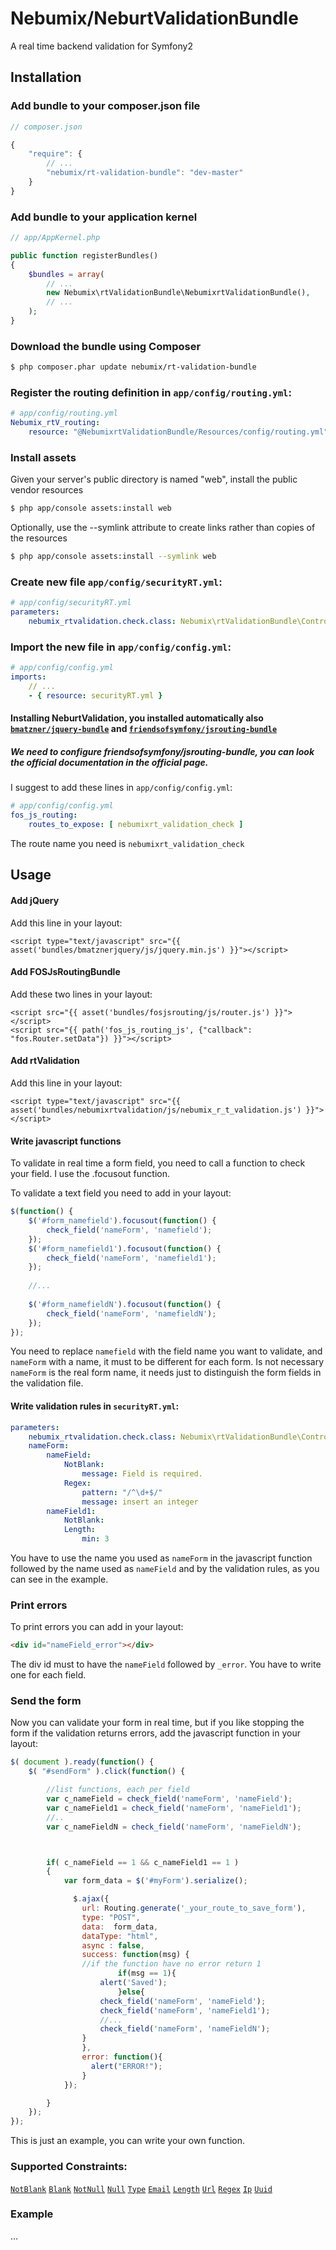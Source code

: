 Nebumix/NeburtValidationBundle
=========================

A real time backend validation for Symfony2

## Installation

### Add bundle to your composer.json file

``` js
// composer.json

{
    "require": {
        // ...
        "nebumix/rt-validation-bundle": "dev-master"
    }
}
```

### Add bundle to your application kernel

``` php
// app/AppKernel.php

public function registerBundles()
{
    $bundles = array(
        // ...
        new Nebumix\rtValidationBundle\NebumixrtValidationBundle(),
        // ...
    );
}
```

### Download the bundle using Composer

``` bash
$ php composer.phar update nebumix/rt-validation-bundle
```

### Register the routing definition in `app/config/routing.yml`:

``` yml
# app/config/routing.yml
Nebumix_rtV_routing:
    resource: "@NebumixrtValidationBundle/Resources/config/routing.yml"
```


### Install assets

Given your server's public directory is named "web", install the public vendor resources

``` bash
$ php app/console assets:install web
```

Optionally, use the --symlink attribute to create links rather than copies of the resources 

``` bash
$ php app/console assets:install --symlink web
```

### Create new file `app/config/securityRT.yml`:

``` yml
# app/config/securityRT.yml
parameters:
    nebumix_rtvalidation.check.class: Nebumix\rtValidationBundle\Controller\CheckController
```

### Import the new file in `app/config/config.yml`:

``` yml
# app/config/config.yml
imports:
    // ...
    - { resource: securityRT.yml }
```



#### Installing NeburtValidation, you installed automatically also [`bmatzner/jquery-bundle`](https://github.com/bmatzner/BmatznerJQueryUIBundle) and [`friendsofsymfony/jsrouting-bundle`](https://github.com/FriendsOfSymfony/FOSJsRoutingBundle)

##### We need to configure friendsofsymfony/jsrouting-bundle, you can look the official documentation in the official page.

I suggest to add these lines in `app/config/config.yml`:

``` yml
# app/config/config.yml
fos_js_routing:
    routes_to_expose: [ nebumixrt_validation_check ]
```
The route name you need is `nebumixrt_validation_check`

Usage
-----

#### Add jQuery
Add this line in your layout:

```
<script type="text/javascript" src="{{ asset('bundles/bmatznerjquery/js/jquery.min.js') }}"></script>
```

#### Add FOSJsRoutingBundle
Add these two lines in your layout:

```
<script src="{{ asset('bundles/fosjsrouting/js/router.js') }}"></script>
<script src="{{ path('fos_js_routing_js', {"callback": "fos.Router.setData"}) }}"></script>
```

#### Add rtValidation
Add this line in your layout:

```
<script type="text/javascript" src="{{ asset('bundles/nebumixrtvalidation/js/nebumix_r_t_validation.js') }}"></script>
```

#### Write javascript functions
To validate in real time a form field, you need to call a function to check your field.
I use the .focusout function.

To validate a text field you need to add in your layout:

``` js
$(function() {  
	$('#form_namefield').focusout(function() {
		check_field('nameForm', 'namefield');
	});
	$('#form_namefield1').focusout(function() {
		check_field('nameForm', 'namefield1');
	});
	
	//...
	
	$('#form_namefieldN').focusout(function() {
		check_field('nameForm', 'namefieldN');
	});
});  
```

You need to replace `namefield` with the field name you want to validate, and `nameForm` with a name, it must to be different for each form.
Is not necessary `nameForm` is the real form name, it needs just to distinguish the form fields in the validation file.

#### Write validation rules in `securityRT.yml`:

``` yml
parameters:
    nebumix_rtvalidation.check.class: Nebumix\rtValidationBundle\Controller\CheckController
    nameForm:
        nameField:
            NotBlank:
                message: Field is required.
            Regex: 
                pattern: "/^\d+$/"
                message: insert an integer
        nameField1:
            NotBlank:
            Length:
                min: 3
```

You have to use the name you used as `nameForm` in the javascript function followed by the name used as `nameField` and by the validation rules, as you can see in the example.


### Print errors

To print errors you can add in your layout:

``` html
<div id="nameField_error"></div>
```

The div id must to have the `nameField` followed by `_error`. You have to write one for each field.


### Send the form

Now you can validate your form in real time, but if you like stopping the form if the validation returns errors, add the javascript function in your layout:

``` js
$( document ).ready(function() {
	$( "#sendForm" ).click(function() {

		//list functions, each per field
		var c_nameField = check_field('nameForm', 'nameField');
		var c_nameField1 = check_field('nameForm', 'nameField1');
		//..
		var c_nameFieldN = check_field('nameForm', 'nameFieldN');



		if( c_nameField == 1 && c_nameField1 == 1 )
		{
			var form_data = $('#myForm').serialize();

		      $.ajax({  
        		url: Routing.generate('_your_route_to_save_form'),  
		        type: "POST",  
		        data:  form_data,
		        dataType: "html",
		        async : false,
		        success: function(msg) { 
				//if the function have no error return 1
		                if(msg == 1){
					alert('Saved');
		                }else{
					check_field('nameForm', 'nameField');
					check_field('nameForm', 'nameField1');
					//...
					check_field('nameForm', 'nameFieldN');
				}
		        },
		        error: function(){
		          alert("ERROR!");
		        } 
		    }); 

		}
	});
});
```

This is just an example, you can write your own function.

### Supported Constraints:
[`NotBlank`](http://symfony.com/doc/current/reference/constraints/NotBlank.html) [`Blank`](http://symfony.com/doc/current/reference/constraints/Blank.html)  [`NotNull`](http://symfony.com/doc/current/reference/constraints/NotNull.html)  [`Null`](http://symfony.com/doc/current/reference/constraints/Null.html)  [`Type`](http://symfony.com/doc/current/reference/constraints/Type.html) 
[`Email`](http://symfony.com/doc/current/reference/constraints/Email.html) 
[`Length`](http://symfony.com/doc/current/reference/constraints/Length.html) 
[`Url`](http://symfony.com/doc/current/reference/constraints/Url.html) 
[`Regex`](http://symfony.com/doc/current/reference/constraints/Regex.html) 
[`Ip`](http://symfony.com/doc/current/reference/constraints/Ip.html) 
[`Uuid`](http://symfony.com/doc/current/reference/constraints/Uuid.html) 

### Example
...
